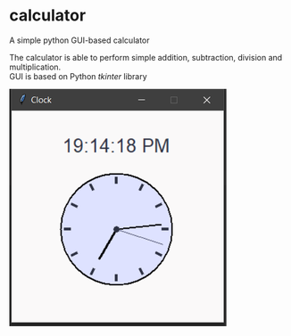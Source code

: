 # calculator
A simple python GUI-based calculator

The calculator is able to perform simple addition, subtraction, division and multiplication. </br>
GUI is based on Python <i>tkinter</i> library

![alt text](https://github.com/Quart3z/Python-Calculator/blob/master/screenshot.PNG?raw=true)

